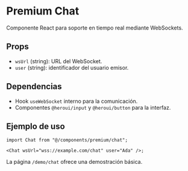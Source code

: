 # Premium Chat

Componente React para soporte en tiempo real mediante WebSockets.

## Props

- `wsUrl` (string): URL del WebSocket.
- `user` (string): identificador del usuario emisor.

## Dependencias

- Hook `useWebSocket` interno para la comunicación.
- Componentes `@heroui/input` y `@heroui/button` para la interfaz.

## Ejemplo de uso

```tsx
import Chat from "@/components/premium/chat";

<Chat wsUrl="wss://example.com/chat" user="Ada" />;
```

La página `/demo/chat` ofrece una demostración básica.

